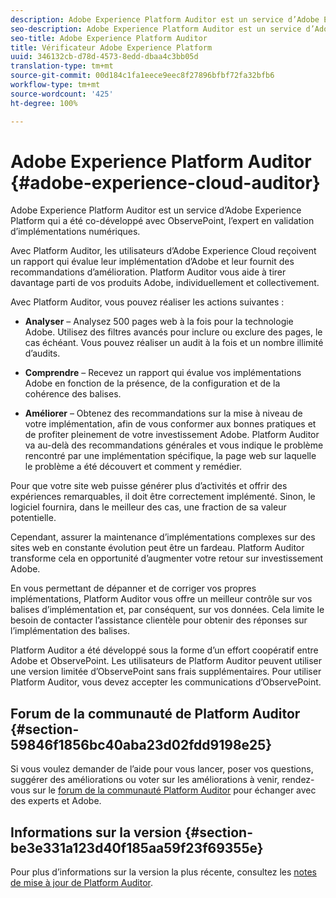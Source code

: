 ```yaml
---
description: Adobe Experience Platform Auditor est un service d’Adobe Experience Platform qui a été co-développé avec ObservePoint, l’expert en validation d’implémentations numériques.
seo-description: Adobe Experience Platform Auditor est un service d’Adobe Experience Platform qui a été co-développé avec ObservePoint, l’expert en validation d’implémentations numériques.
seo-title: Adobe Experience Platform Auditor
title: Vérificateur Adobe Experience Platform
uuid: 346132cb-d78d-4573-8edd-dbaa4c3bb05d
translation-type: tm+mt
source-git-commit: 00d184c1fa1eece9eec8f27896bfbf72fa32bfb6
workflow-type: tm+mt
source-wordcount: '425'
ht-degree: 100%

---
```



# Adobe Experience Platform Auditor {#adobe-experience-cloud-auditor}

Adobe Experience Platform Auditor est un service d’Adobe Experience Platform qui a été co-développé avec ObservePoint, l’expert en validation d’implémentations numériques.

Avec Platform Auditor, les utilisateurs d’Adobe Experience Cloud reçoivent un rapport qui évalue leur implémentation d’Adobe et leur fournit des recommandations d’amélioration. Platform Auditor vous aide à tirer davantage parti de vos produits Adobe, individuellement et collectivement.

Avec Platform Auditor, vous pouvez réaliser les actions suivantes :

* **Analyser** – Analysez 500 pages web à la fois pour la technologie Adobe. Utilisez des filtres avancés pour inclure ou exclure des pages, le cas échéant. Vous pouvez réaliser un audit à la fois et un nombre illimité d’audits.

* **Comprendre** – Recevez un rapport qui évalue vos implémentations Adobe en fonction de la présence, de la configuration et de la cohérence des balises.

* **Améliorer** – Obtenez des recommandations sur la mise à niveau de votre implémentation, afin de vous conformer aux bonnes pratiques et de profiter pleinement de votre investissement Adobe. Platform Auditor va au-delà des recommandations générales et vous indique le problème rencontré par une implémentation spécifique, la page web sur laquelle le problème a été découvert et comment y remédier.

Pour que votre site web puisse générer plus d’activités et offrir des expériences remarquables, il doit être correctement implémenté. Sinon, le logiciel fournira, dans le meilleur des cas, une fraction de sa valeur potentielle.

Cependant, assurer la maintenance d’implémentations complexes sur des sites web en constante évolution peut être un fardeau. Platform Auditor transforme cela en opportunité d’augmenter votre retour sur investissement Adobe.

En vous permettant de dépanner et de corriger vos propres implémentations, Platform Auditor vous offre un meilleur contrôle sur vos balises d’implémentation et, par conséquent, sur vos données. Cela limite le besoin de contacter l’assistance clientèle pour obtenir des réponses sur l’implémentation des balises.

Platform Auditor a été développé sous la forme d’un effort coopératif entre Adobe et ObservePoint. Les utilisateurs de Platform Auditor peuvent utiliser une version limitée d’ObservePoint sans frais supplémentaires. Pour utiliser Platform Auditor, vous devez accepter les communications d’ObservePoint.

## Forum de la communauté de Platform Auditor {#section-59846f1856bc40aba23d02fdd9198e25}

Si vous voulez demander de l’aide pour vous lancer, poser vos questions, suggérer des améliorations ou voter sur les améliorations à venir, rendez-vous sur le [forum de la communauté Platform Auditor](https://forums.adobe.com/community/experience-cloud/platform/core-services/activation-service/auditor) pour échanger avec des experts et Adobe.

## Informations sur la version {#section-be3e331a123d40f185aa59f23f69355e}

Pour plus d’informations sur la version la plus récente, consultez les [notes de mise à jour de Platform Auditor](release-notes.md).
